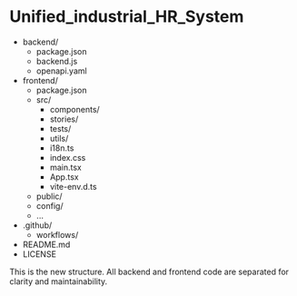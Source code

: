 # Unified_industrial_HR_System

- backend/
  - package.json
  - backend.js
  - openapi.yaml
- frontend/
  - package.json
  - src/
    - components/
    - stories/
    - tests/
    - utils/
    - i18n.ts
    - index.css
    - main.tsx
    - App.tsx
    - vite-env.d.ts
  - public/
  - config/
  - ...
- .github/
  - workflows/
- README.md
- LICENSE

This is the new structure. All backend and frontend code are separated for clarity and maintainability.
